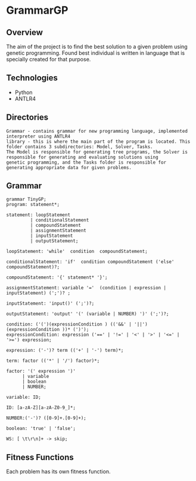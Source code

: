 # GrammarGP
## Overview
The aim of the project is to find the best solution to a given problem using genetic programming. Found best individual is written in language that is specially created for that purpose. 

## Technologies
- Python
- ANTLR4

## Directories
    Grammar - contains grammar for new programming language, implemented interpreter using ANTLR4
    library - this is where the main part of the program is located. This folder contains 3 subdirectories: Model, Solver, Tasks. 
    The Model is responsible for generating tree programs, the Solver is responsible for generating and evaluating solutions using 
    genetic programming, and the Tasks folder is responsible for generating appropriate data for given problems.
## Grammar
```antlr
grammar TinyGP;
program: statement*;

statement: loopStatement
         | conditionalStatement
         | compoundStatement
         | assignmentStatement
         | inputStatement
         | outputStatement;

loopStatement: 'while'  condition  compoundStatement;

conditionalStatement: 'if'  condition compoundStatement ('else' compoundStatement)?;

compoundStatement: '{' statement* '}';

assignmentStatement: variable '='  (condition | expression | inputStatement) (';')? ;

inputStatement: 'input()' (';')?;

outputStatement: 'output' '(' (variable | NUMBER) ')' (';')?;

condition: ('(')(expressionCondition ) (('&&' | '||') (expressionCondition ))* (')');
expressionCondition: expression ('==' | '!=' | '<' | '>' | '<=' | '>=') expression;

expression: ('-')? term (('+' | '-') term)*;

term: factor (('*' | '/') factor)*;

factor: '(' expression ')'
      | variable
      | boolean
      | NUMBER;

variable: ID;

ID: [a-zA-Z][a-zA-Z0-9_]*;

NUMBER:('-')? ([0-9]+.[0-9]+);

boolean: 'true' | 'false';

WS: [ \t\r\n]+ -> skip;
```

## Fitness Functions
Each problem has its own fitness function.
